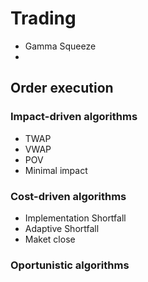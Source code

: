 # Trading

- Gamma Squeeze
- 



## Order execution

### Impact-driven algorithms

- TWAP
- VWAP
- POV
- Minimal impact

### Cost-driven algorithms

- Implementation Shortfall
- Adaptive Shortfall
- Maket close

### Oportunistic algorithms




